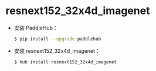 # resnext152_32x4d_imagenet
* 安装 PaddleHub：

    ```bash
    $ pip install --upgrade paddlehub
    ```

* 安装 resnext152_32x4d_imagenet：

    ```bash
    $ hub install resnext152_32x4d_imagenet
    ```
